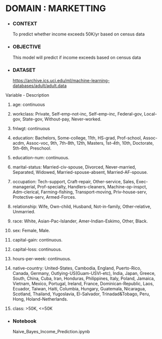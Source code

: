 #  DOMAIN : MARKETTING 

- ### CONTEXT
  To predict whether income exceeds 50K/yr based on census data

- ### OBJECTIVE
  This model will predict if income exceeds based on census data

- ### DATASET
  https://archive.ics.uci.edu/ml/machine-learning-databases/adult/adult.data

Variable - Description 

1. age: continuous

2. workclass: Private, Self-emp-not-inc, Self-emp-inc, Federal-gov, Local-gov, State-gov, Without-pay, Never-worked.

3. fnlwgt: continuous

4. education: Bachelors, Some-college, 11th, HS-grad, Prof-school, Assoc-acdm, Assoc-voc, 9th, 7th-8th, 12th, Masters, 1st-4th, 10th, Doctorate, 5th-6th,
 Preschool.
5. education-num: continuous.

6. marital-status: Married-civ-spouse, Divorced, Never-married, Separated, Widowed, Married-spouse-absent, Married-AF-spouse.

7. occupation: Tech-support, Craft-repair, Other-service, Sales, Exec-managerial, Prof-specialty, Handlers-cleaners, Machine-op-inspct, Adm-clerical,
 Farming-fishing, Transport-moving, Priv-house-serv, Protective-serv, Armed-Forces.
 
8. relationship: Wife, Own-child, Husband, Not-in-family, Other-relative, Unmarried.

9. race: White, Asian-Pac-Islander, Amer-Indian-Eskimo, Other, Black.

10. sex: Female, Male.

11. capital-gain: continuous.

12. capital-loss: continuous.

13. hours-per-week: continuous.

14. native-country: United-States, Cambodia, England, Puerto-Rico, Canada, Germany, Outlying-US(Guam-USVI-etc), India, Japan, Greece, South, China,
 Cuba, Iran, Honduras, Philippines, Italy, Poland, Jamaica, Vietnam, Mexico, Portugal, Ireland, France, Dominican-Republic, Laos, Ecuador, Taiwan,
 Haiti, Columbia, Hungary, Guatemala, Nicaragua, Scotland, Thailand, Yugoslavia, El-Salvador, Trinadad&Tobago, Peru, Hong, Holand-Netherlands.
 
15. class: >50K, <=50K


- ### Notebook
  Naive_Bayes_Income_Prediction.ipynb

